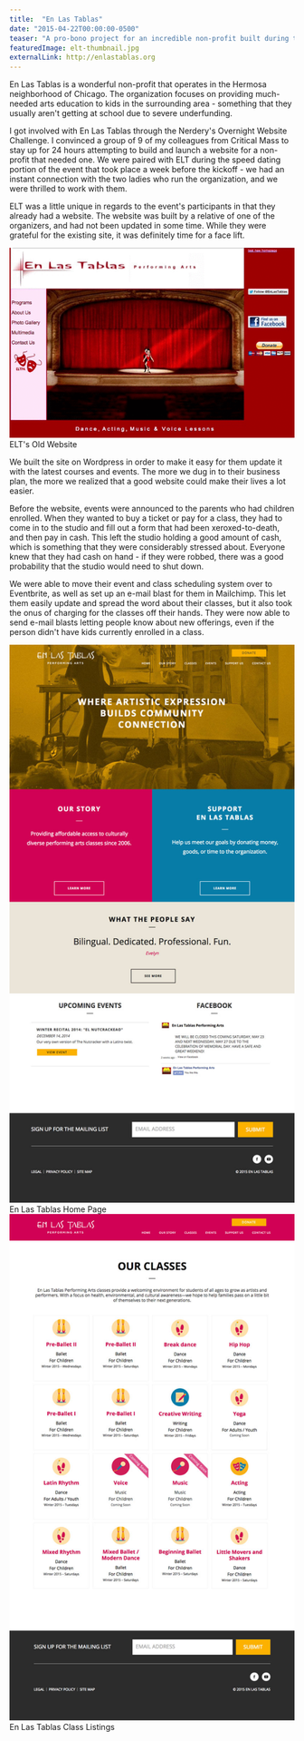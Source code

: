 ```yaml
---
title:  "En Las Tablas"
date: "2015-04-22T00:00:00-0500"
teaser: "A pro-bono project for an incredible non-profit built during the Nerdery's Overnight Website Challenge."
featuredImage: elt-thumbnail.jpg
externalLink: http://enlastablas.org
---
```


En Las Tablas is a wonderful non-profit that operates in the Hermosa neighborhood of Chicago. The organization focuses on providing much-needed arts education to kids in the surrounding area - something that they usually aren't getting at school due to severe underfunding.

I got involved with En Las Tablas through the Nerdery's Overnight Website Challenge. I convinced a group of 9 of my colleagues from Critical Mass to stay up for 24 hours attempting to build and launch a website for a non-profit that needed one. We were paired with ELT during the speed dating portion of the event that took place a week before the kickoff - we had an instant connection with the two ladies who run the organization, and we were thrilled to work with them.

<div class="paragraph-with-picture">
  <p>ELT was a little unique in regards to the event's participants in that they already had a website. The website was built by a relative of one of the organizers, and had not been updated in some time. While they were grateful for the existing site, it was definitely time for a face lift.</p>

  <div class="image-container small-image">
    <img src="./en-las-tablas-old-site.gif" alt="ELT's Old Website" />
    <a class="image-caption">ELT's Old Website</a>
  </div>

</div>

We built the site on Wordpress in order to make it easy for them update it with the latest courses and events. The more we dug in to their business plan, the more we realized that a good website could make their lives a lot easier.

Before the website, events were announced to the parents who had children enrolled. When they wanted to buy a ticket or pay for a class, they had to come in to the studio and fill out a form that had been xeroxed-to-death, and then pay in cash. This left the studio holding a good amount of cash, which is something that they were considerably stressed about. Everyone knew that they had cash on hand - if they were robbed, there was a good probability that the studio would need to shut down.

We were able to move their event and class scheduling system over to Eventbrite, as well as set up an e-mail blast for them in Mailchimp. This let them easily update and spread the word about their classes, but it also took the onus of charging for the classes off their hands. They were now able to send e-mail blasts letting people know about new offerings, even if the person didn't have kids currently enrolled in a class.

<div class="image-container half-image">
  <div>
    <img src="./en-las-tablas-home.jpg" alt="En Las Tablas Home Page" />
    <a class="image-caption">En Las Tablas Home Page</a>
  </div>
  <div>
    <img src="./en-las-tablas-classes.jpg" alt="En Las Tablas Class Listings" />
    <a class="image-caption">En Las Tablas Class Listings</a>
  </div>
</div>
